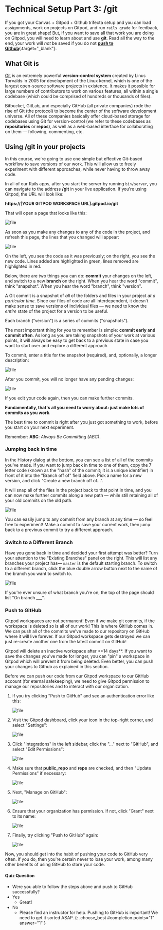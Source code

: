 # Technical Setup Part 3: /git

If you got your Canvas + Gitpod + Github trifecta setup and you can load assignments, work on projects on Gitpod, and run `rails grade` for feedback, you are in great shape! But, if you want to save all that work you are doing on Gitpod, you will need to learn about and use **git**. Read all the way to the end, your work will *not* be saved if you do not [**push to Github**](#push-to-github){:target="_blank"}.

## What Git is

[Git](https://en.wikipedia.org/wiki/Git) is an extremely powerful **version-control system** created by Linus Torvalds in 2005 for development of the Linux kernel, which is one of the largest open-source software projects in existence. It makes it possible for large numbers of contributors to work on various features, all within a single codebase (which could be comprised of hundreds or thousands of files).

Bitbucket, GitLab, and especially GitHub (all private companies) rode the rise of Git (the protocol) to become the center of the software development universe. All of these companies basically offer cloud-based storage for codebases using Git for version-control (we refer to these codebases as **repositories** or **repos**), as well as a web-based interface for collaborating on them — following, commenting, etc.

## Using /git in your projects

In this course, we're going to use one simple but effective Git-based workflow to save versions of our work. This will allow us to freely experiment with different approaches, while never having to throw away code.

In all of our Rails apps, after you start the server by running `bin/server`, you can navigate to the address **/git** in your live application. If you're using Gitpod, the URL will look like:

  **https\://[YOUR GITPOD WORKSPACE URL].gitpod.io/git**

That will open a page that looks like this:

<!-- ![](assets/technical-setup/git-clean.png) -->
![file](https://res.cloudinary.com/dmxgp9oq2/image/upload/v1677021729/git-clean_xaw62f.png)

As soon as you make any changes to any of the code in the project, and refresh this page, the lines that you changed will appear:

<!-- ![](assets/technical-setup/git-changes.png) -->
![file](https://res.cloudinary.com/dmxgp9oq2/image/upload/v1677021737/git-changes_yqutre.png)

On the left, you see the code as it was previously; on the right, you see the new code. Lines added are highlighted in green, lines removed are highlighted in red.

Below, there are two things you can do: **commit** your changes on the left, and switch to a new **branch** on the right. When you hear the word "commit", think "snapshot". When you hear the word "branch", think "version".

A Git commit is a snapshot of _all_ of the folders and files in your project _at a particular time_. Since our files of code are all interdependent, it doesn't make sense to save versions of individual files — we need to know the _entire_ state of the project for a version to be useful.

Each branch ("version") is a series of commits ("snapshots").

The most important thing for you to remember is simple: **commit early and commit often**. As long as you are taking snapshots of your work at various points, it will always be easy to get back to a previous state in case you want to start over and explore a different approach.

To commit, enter a title for the snapshot (required), and, optionally, a longer description:

<!-- ![](assets/technical-setup/git-commit.png) -->
![file](https://res.cloudinary.com/dmxgp9oq2/image/upload/v1677021745/git-commit_xvfzmr.png)

After you commit, you will no longer have any pending changes:

<!-- ![](assets/technical-setup/git-changes-committed.png) -->
![file](https://res.cloudinary.com/dmxgp9oq2/image/upload/v1677021753/git-changes-committed_ik5gza.png)

If you edit your code again, then you can make further commits.

**Fundamentally, that's all you need to worry about: just make lots of commits as you work.**

The best time to commit is right after you just got something to work, before you start on your next experiment.

Remember: **ABC**: *Always Be Committing (ABC)*.

### Jumping back in time

In the History dialog at the bottom, you can see a list of all of the commits you've made. If you want to jump back in time to one of them, copy the 7 letter code (known as the "hash" of the commit; it is a unique identifier) in front of it into the "Branch off of" field above. Pick a name for a new version, and click "Create a new branch off of...".

It will snap all of the files in the project back to that point in time, and you can now make further commits along a new path — while still retaining all of your old commits on the old path.

<!-- ![](assets/technical-setup/git-jump-back.png) -->
![file](https://res.cloudinary.com/dmxgp9oq2/image/upload/v1677021770/git-jump-back_qwhe7v.png)

You can easily jump to any commit from any branch at any time — so feel free to experiment! Make a commit to save your current work, then jump back to a previous commit to try a different approach.

### Switch to a Different Branch

Have you gone back in time and decided your first attempt was better? Turn your attention to the "Existing Branches" panel on the right. This will list any branches your project has— `master` is the default starting branch. To switch to a different branch, click the blue double arrow button next to the name of the branch you want to switch to.

<!-- ![](assets/technical-setup/git-switch-branch.png) -->
![file](https://res.cloudinary.com/dmxgp9oq2/image/upload/v1677021790/git-switch-branch_vxshtm.png)

If you're ever unsure of what branch you're on, the top of the page should list "On branch \_\_\_".

### Push to GitHub

Gitpod workspaces are not permanent! Even if we make git commits, if the workspace is deleted so is all of our work! This is where GitHub comes in. We can push all of the commits we've made to our repository on GitHub where it will live forever. If our Gitpod workspace gets destroyed we can just re-create another one from the latest commit on GitHub!

<aside markdown="1">
Gitpod will delete an inactive workspace after **14 days**. If you want to save the changes you've made for longer, you can "pin" a workspace in Gitpod which will prevent it from being deleted. Even better, you can push your changes to Github as explained in this section.
</aside>


<!-- Before you can push to GitHub, you need to give Gitpod access. Head over to the [Integrations under your account settings](https://gitpod.io/integrations) in Gitpod and make sure you check "public repos" and click "Update". 

![](assets/technical-setup/gitpod-integration-settings.png)
![file](https://res.cloudinary.com/dmxgp9oq2/image/upload/v1677021803/gitpod-integration-settings_kj5kdk.png)

This should open a GitHub authorization dialogue.

**Make sure to click "Grant" next to the GitHub organization you created for class**

![](assets/technical-setup/gitpod-github-organization-permissions.png)
![file](https://res.cloudinary.com/dmxgp9oq2/image/upload/v1677021814/gitpod-github-organization-permissions_tk39h3.png)

Now you should be all set to push your commits to GitHub! -->

Before we can push our code from our Gitpod workspace to our GitHub account (for eternal safekeeping), we need to give Gitpod permission to manage our repositories and to interact with our organization.

1. If you try clicking "Push to GitHub" and see an authentication error like this:

    ![file](https://res.cloudinary.com/dmxgp9oq2/image/upload/v1675450072/image-1675450068951.png.png)

1. Visit the Gitpod dashboard, click your icon in the top-right corner, and select "Settings":

    ![file](https://res.cloudinary.com/dmxgp9oq2/image/upload/v1675436202/image-1675436201460.png.png)

1. Click "Integrations" in the left sidebar, click the "..." next to "GitHub",  and select "Edit Permissions":

    ![file](https://res.cloudinary.com/dmxgp9oq2/image/upload/v1675436351/image-1675436351144.png.png)
		
1. Make sure that **public_repo** and **repo** are checked, and then "Update Permissions" if necessary:

    ![file](https://res.cloudinary.com/dmxgp9oq2/image/upload/v1675436485/image-1675436484581.png.png)
		
1. Next, "Manage on GitHub":

    ![file](https://res.cloudinary.com/dmxgp9oq2/image/upload/v1675436748/image-1675436747740.png.png)
		
1. Ensure that your organization has permission. If not, click "Grant" next to its name:

    ![file](https://res.cloudinary.com/dmxgp9oq2/image/upload/v1675436779/image-1675436779288.png.png)

1. Finally, try clicking "Push to GitHub" again:

    ![file](https://res.cloudinary.com/dmxgp9oq2/image/upload/v1675450219/image-1675450216406.png.png)
		
		
Now, you should get into the habit of pushing your code to GitHub very often. If you do, then you're certain never to lose your work, among many other benefits of using GitHub to store your code.

#### Quiz Question

- Were you able to follow the steps above and push to GitHub successfully?
- Yes
    - Great! 
- No
    - Please find an instructor for help. Pushing to GitHub is important! We need to get it sorted ASAP.
{: .choose_best #completion points="1" answer="1" }

